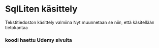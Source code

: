 # SqlLiten käsittely
Tekstitiedoston käsittely valmiina
Nyt muunnetaan se niin, että käsitellään tietokantaa

### koodi haettu Udemy sivulta